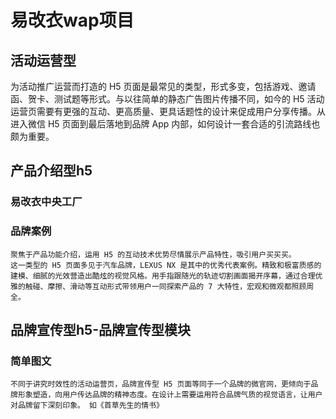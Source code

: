 # 易改衣wap项目
## 活动运营型
为活动推广运营而打造的 H5 页面是最常见的类型，形式多变，包括游戏、邀请函、贺卡、测试题等形式。与以往简单的静态广告图片传播不同，如今的 H5 活动运营页需要有更强的互动、更高质量、更具话题性的设计来促成用户分享传播。从进入微信 H5 页面到最后落地到品牌 App 内部，如何设计一套合适的引流路线也颇为重要。
## 产品介绍型h5
### 易改衣中央工厂
### 品牌案例
	聚焦于产品功能介绍，运用 H5 的互动技术优势尽情展示产品特性，吸引用户买买买。
	这一类型的 H5 页面多见于汽车品牌，LEXUS NX 是其中的优秀代表案例。精致和极富质感的建模、细腻的光效营造出酷炫的视觉风格。用手指跟随光的轨迹切割画面揭开序幕，通过合理优雅的触碰、摩擦、滑动等互动形式带领用户一同探索产品的 7 大特性，宏观和微观都照顾周全。
## 品牌宣传型h5-品牌宣传型模块
### 简单图文
	不同于讲究时效性的活动运营页，品牌宣传型 H5 页面等同于一个品牌的微官网，更倾向于品牌形象塑造，向用户传达品牌的精神态度。在设计上需要运用符合品牌气质的视觉语言，让用户对品牌留下深刻印象。 如《首草先生的情书》
